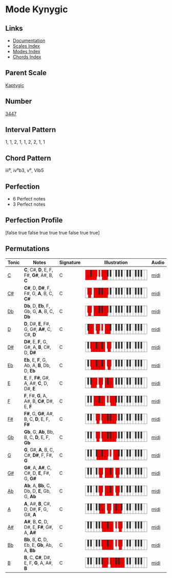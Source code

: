 # Mode Kynygic

## Links

- [Documentation](README.md)
- [Scales Index](Scales.md)
- [Modes Index](Modes.md)
- [Chords Index](Chords.md)

## Parent Scale

[Kaptygic](ScaleKaptygic.md)

## Number

[3447](https://ianring.com/musictheory/scales/3447)

## Interval Pattern

1, 1, 2, 1, 1, 2, 2, 1, 1

## Chord Pattern

iii⁰, iv⁰b3, v⁰, VIb5

## Perfection

- 6 Perfect notes
- 3 Perfect notes

## Perfection Profile

[false true false true true true false true true]

## Permutations

| Tonic | Notes | Signature | Illustration | Audio |
|-------|-------|-----------|--------------|-------|
| [C](ModeCNaturalKynygic.md) | **C**, C#, **D**, E, F, F#, **G#**, A#, B, **C** | C | ![CNaturalKynygic](ModeCNaturalKynygic.png) | [midi](https://github.com/edipermadi/music/blob/main/docs/ModeCNaturalKynygic.mid?raw=true) |
| [C#](ModeCSharpKynygic.md) | **C#**, D, **D#**, F, F#, G, **A**, B, C, **C#** | C | ![CSharpKynygic](ModeCSharpKynygic.png) | [midi](https://github.com/edipermadi/music/blob/main/docs/ModeCSharpKynygic.mid?raw=true) |
| [Db](ModeDFlatKynygic.md) | **Db**, D, **Eb**, F, Gb, G, **A**, B, C, **Db** | C | ![DFlatKynygic](ModeDFlatKynygic.png) | [midi](https://github.com/edipermadi/music/blob/main/docs/ModeDFlatKynygic.mid?raw=true) |
| [D](ModeDNaturalKynygic.md) | **D**, D#, **E**, F#, G, G#, **A#**, C, C#, **D** | C | ![DNaturalKynygic](ModeDNaturalKynygic.png) | [midi](https://github.com/edipermadi/music/blob/main/docs/ModeDNaturalKynygic.mid?raw=true) |
| [D#](ModeDSharpKynygic.md) | **D#**, E, **F**, G, G#, A, **B**, C#, D, **D#** | C | ![DSharpKynygic](ModeDSharpKynygic.png) | [midi](https://github.com/edipermadi/music/blob/main/docs/ModeDSharpKynygic.mid?raw=true) |
| [Eb](ModeEFlatKynygic.md) | **Eb**, E, **F**, G, Ab, A, **B**, Db, D, **Eb** | C | ![EFlatKynygic](ModeEFlatKynygic.png) | [midi](https://github.com/edipermadi/music/blob/main/docs/ModeEFlatKynygic.mid?raw=true) |
| [E](ModeENaturalKynygic.md) | **E**, F, **F#**, G#, A, A#, **C**, D, D#, **E** | C | ![ENaturalKynygic](ModeENaturalKynygic.png) | [midi](https://github.com/edipermadi/music/blob/main/docs/ModeENaturalKynygic.mid?raw=true) |
| [F](ModeFNaturalKynygic.md) | **F**, F#, **G**, A, A#, B, **C#**, D#, E, **F** | C | ![FNaturalKynygic](ModeFNaturalKynygic.png) | [midi](https://github.com/edipermadi/music/blob/main/docs/ModeFNaturalKynygic.mid?raw=true) |
| [F#](ModeFSharpKynygic.md) | **F#**, G, **G#**, A#, B, C, **D**, E, F, **F#** | C | ![FSharpKynygic](ModeFSharpKynygic.png) | [midi](https://github.com/edipermadi/music/blob/main/docs/ModeFSharpKynygic.mid?raw=true) |
| [Gb](ModeGFlatKynygic.md) | **Gb**, G, **Ab**, Bb, B, C, **D**, E, F, **Gb** | C | ![GFlatKynygic](ModeGFlatKynygic.png) | [midi](https://github.com/edipermadi/music/blob/main/docs/ModeGFlatKynygic.mid?raw=true) |
| [G](ModeGNaturalKynygic.md) | **G**, G#, **A**, B, C, C#, **D#**, F, F#, **G** | C | ![GNaturalKynygic](ModeGNaturalKynygic.png) | [midi](https://github.com/edipermadi/music/blob/main/docs/ModeGNaturalKynygic.mid?raw=true) |
| [G#](ModeGSharpKynygic.md) | **G#**, A, **A#**, C, C#, D, **E**, F#, G, **G#** | C | ![GSharpKynygic](ModeGSharpKynygic.png) | [midi](https://github.com/edipermadi/music/blob/main/docs/ModeGSharpKynygic.mid?raw=true) |
| [Ab](ModeAFlatKynygic.md) | **Ab**, A, **Bb**, C, Db, D, **E**, Gb, G, **Ab** | C | ![AFlatKynygic](ModeAFlatKynygic.png) | [midi](https://github.com/edipermadi/music/blob/main/docs/ModeAFlatKynygic.mid?raw=true) |
| [A](ModeANaturalKynygic.md) | **A**, A#, **B**, C#, D, D#, **F**, G, G#, **A** | C | ![ANaturalKynygic](ModeANaturalKynygic.png) | [midi](https://github.com/edipermadi/music/blob/main/docs/ModeANaturalKynygic.mid?raw=true) |
| [A#](ModeASharpKynygic.md) | **A#**, B, **C**, D, D#, E, **F#**, G#, A, **A#** | C | ![ASharpKynygic](ModeASharpKynygic.png) | [midi](https://github.com/edipermadi/music/blob/main/docs/ModeASharpKynygic.mid?raw=true) |
| [Bb](ModeBFlatKynygic.md) | **Bb**, B, **C**, D, Eb, E, **Gb**, Ab, A, **Bb** | C | ![BFlatKynygic](ModeBFlatKynygic.png) | [midi](https://github.com/edipermadi/music/blob/main/docs/ModeBFlatKynygic.mid?raw=true) |
| [B](ModeBNaturalKynygic.md) | **B**, C, **C#**, D#, E, F, **G**, A, A#, **B** | C | ![BNaturalKynygic](ModeBNaturalKynygic.png) | [midi](https://github.com/edipermadi/music/blob/main/docs/ModeBNaturalKynygic.mid?raw=true) |
